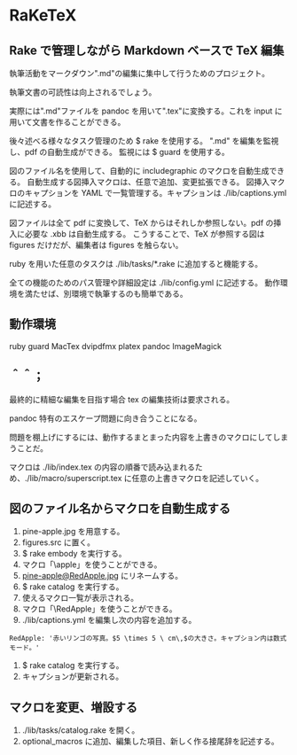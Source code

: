 RaKeTeX
===

Rake で管理しながら Markdown ベースで TeX 編集
---

執筆活動をマークダウン".md"の編集に集中して行うためのプロジェクト。

執筆文書の可読性は向上されるでしょう。

実際には".md"ファイルを pandoc を用いて".tex"に変換する。これを input に用いて文書を作ることができる。

後々述べる様々なタスク管理のため $ rake を使用する。
".md" を編集を監視し、pdf の自動生成ができる。
監視には $ guard を使用する。

図のファイル名を使用して、自動的に includegraphic のマクロを自動生成できる。
自動生成する図挿入マクロは、任意で追加、変更拡張できる。
図挿入マクロのキャプションを YAML で一覧管理する。キャプションは ./lib/captions.yml に記述する。

図ファイルは全て pdf に変換して、TeX からはそれしか参照しない。pdf の挿入に必要な .xbb は自動生成する。
こうすることで、TeX が参照する図は figures だけだが、編集者は figures を触らない。



ruby を用いた任意のタスクは ./lib/tasks/*.rake に追加すると機能する。

全ての機能のためのパス管理や詳細設定は ./lib/config.yml に記述する。
動作環境を満たせば、別環境で執筆するのも簡単である。

動作環境
---
ruby
guard
MacTex
dvipdfmx
platex
pandoc
ImageMagick

＾＾；
---

最終的に精細な編集を目指す場合 tex の編集技術は要求される。

pandoc 特有のエスケープ問題に向き合うことになる。

問題を棚上げにするには、動作するまとまった内容を上書きのマクロにしてしまうことだ。

マクロは ./lib/index.tex の内容の順番で読み込まれるため、./lib/macro/superscript.tex に任意の上書きマクロを記述していく。

図のファイル名からマクロを自動生成する
---
1. pine-apple.jpg を用意する。
1. figures.src に置く。
1. $ rake embody を実行する。
1. マクロ「\\apple」を使うことができる。
1. pine-apple@RedApple.jpg にリネームする。
1. $ rake catalog を実行する。
1. 使えるマクロ一覧が表示される。
1. マクロ「\\RedApple」を使うことができる。
1. ./lib/captions.yml を編集し次の内容を追加する。

```
RedApple: '赤いリンゴの写真。$5 \times 5 \ cm\,$の大きさ。キャプション内は数式モード。'
```

1. $ rake catalog を実行する。
1. キャプションが更新される。

マクロを変更、増設する
---
1. ./lib/tasks/catalog.rake を開く。
1. optional_macros に追加、編集した項目、新しく作る接尾辞を記述する。


